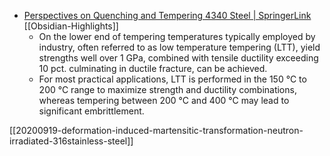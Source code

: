 
- [Perspectives on Quenching and Tempering 4340 Steel | SpringerLink](https://link.springer.com/article/10.1007/s11661-020-05972-1) [[Obsidian-Highlights]]
    - On the lower end of tempering temperatures typically employed by industry, often referred to as low temperature tempering (LTT), yield strengths well over 1 GPa, combined with tensile ductility exceeding 10 pct. culminating in ductile fracture, can be achieved.
    - For most practical applications, LTT is performed in the 150 °C to 200 °C range to maximize strength and ductility combinations, whereas tempering between 200 °C and 400 °C may lead to significant embrittlement.

[[20200919-deformation-induced-martensitic-transformation-neutron-irradiated-316stainless-steel]]

